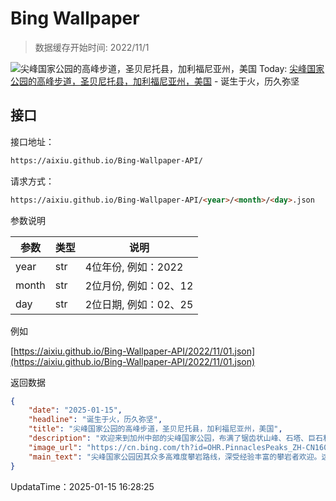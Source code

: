 # Bing Wallpaper

> 数据缓存开始时间: 2022/11/1

![尖峰国家公园的高峰步道，圣贝尼托县，加利福尼亚州，美国](https://cn.bing.com/th?id=OHR.PinnaclesPeaks_ZH-CN1603877182_1920x1080.webp)
Today: [尖峰国家公园的高峰步道，圣贝尼托县，加利福尼亚州，美国](https://cn.bing.com/th?id=OHR.PinnaclesPeaks_ZH-CN1603877182_1920x1080.webp) - 诞生于火，历久弥坚

## 接口

接口地址：

```html
https://aixiu.github.io/Bing-Wallpaper-API/
```

请求方式：

```html
https://aixiu.github.io/Bing-Wallpaper-API/<year>/<month>/<day>.json
```

参数说明

| 参数 | 类型 | 说明 |
| - | - | - |
| year | str | 4位年份, 例如：2022 |
| month | str | 2位月份, 例如：02、12 |
| day | str | 2位日期, 例如：02、25 |

例如

[https://aixiu.github.io/Bing-Wallpaper-API/2022/11/01.json](https://aixiu.github.io/Bing-Wallpaper-API/2022/11/01.json)

返回数据

```json
{
    "date": "2025-01-15",
    "headline": "诞生于火，历久弥坚",
    "title": "尖峰国家公园的高峰步道，圣贝尼托县，加利福尼亚州，美国",
    "description": "欢迎来到加州中部的尖峰国家公园，布满了锯齿状山峰、石塔、巨石和奇特的洞穴。1908年，当时西奥多·罗斯福总统将该地区指定为国家纪念地。随后在2013年，尖峰正式升级为国家公园。在庆祝其成立周年之际，让我们花点时间欣赏这个地方。2300万年前的一次火山喷发，造就了公园独特的地貌。这段炽热的历史创造了高耸的岩柱、峭壁和塌落巨石形成的堆积洞穴。经过数百万年的板块构造运动，这片土地向北推移，使公园远离了最初的火山发源地。真是一段漫长而奇妙的旅程！",
    "image_url": "https://cn.bing.com/th?id=OHR.PinnaclesPeaks_ZH-CN1603877182_1920x1080.webp",
    "main_text": "尖峰国家公园因其众多高难度攀岩路线，深受经验丰富的攀岩者欢迎。这里提供多种类型的攀岩路线，包括抱石、单段攀岩和多段攀岩。然而，公园内的火山岩质地较脆，攀爬时可能会断裂。"
}
```

UpdataTime：2025-01-15 16:28:25

